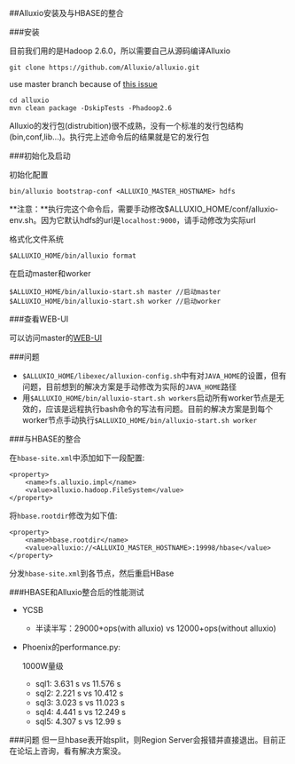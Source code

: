 ##Alluxio安装及与HBASE的整合

###安装

目前我们用的是Hadoop 2.6.0，所以需要自己从源码编译Alluxio

```
git clone https://github.com/Alluxio/alluxio.git
```

use master branch because of [this issue](https://alluxio.atlassian.net/browse/ALLUXIO-2025)

```
cd alluxio
mvn clean package -DskipTests -Phadoop2.6
```

Alluxio的发行包(distrubition)很不成熟，没有一个标准的发行包结构(bin,conf,lib...)。执行完上述命令后的结果就是它的发行包

###初始化及启动

初始化配置

```
bin/alluxio bootstrap-conf <ALLUXIO_MASTER_HOSTNAME> hdfs
```
**注意：**执行完这个命令后，需要手动修改$ALLUXIO_HOME/conf/alluxio-env.sh。因为它默认hdfs的url是`localhost:9000`，请手动修改为实际url

格式化文件系统

```
$ALLUXIO_HOME/bin/alluxio format
```

在启动master和worker

```
$ALLUXIO_HOME/bin/alluxio-start.sh master //启动master
$ALLUXIO_HOME/bin/alluxio-start.sh worker //启动worker
```

###查看WEB-UI

可以访问master的[WEB-UI](http://localhost:19999)

###问题

- `$ALLUXIO_HOME/libexec/alluxion-config.sh`中有对`JAVA_HOME`的设置，但有问题，目前想到的解决方案是手动修改为实际的`JAVA_HOME`路径
- 用`$ALLUXIO_HOME/bin/alluxio-start.sh workers`启动所有worker节点是无效的，应该是远程执行bash命令的写法有问题。目前的解决方案是到每个worker节点手动执行`$ALLUXIO_HOME/bin/alluxio-start.sh worker`

###与HBASE的整合

在`hbase-site.xml`中添加如下一段配置:

```
<property>
    <name>fs.alluxio.impl</name>
    <value>alluxio.hadoop.FileSystem</value>
</property>
```
将`hbase.rootdir`修改为如下值:

```
<property>
    <name>hbase.rootdir</name>
    <value>alluxio://<ALLUXIO_MASTER_HOSTNAME>:19998/hbase</value>
</property>
```

分发`hbase-site.xml`到各节点，然后重启HBase

###HBASE和Alluxio整合后的性能测试

- YCSB

  - 半读半写：29000+ops(with alluxio) vs 12000+ops(without alluxio)

- Phoenix的performance.py:
  
  1000W量级
  - sql1: 3.631 s vs 11.576 s
  - sql2: 2.221 s vs 10.412 s
  - sql3: 3.023 s vs 11.023 s
  - sql4: 4.441 s vs 12.249 s
  - sql5: 4.307 s vs 12.99 s
  
###问题
但一旦hbase表开始split，则Region Server会报错并直接退出。目前正在论坛上咨询，看有解决方案没。